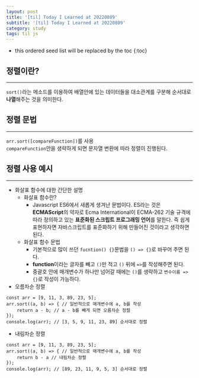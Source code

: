 ```yaml
---
layout: post
title: '[til] Today I Learned at 20220809'
subtitle: '[til] Today I Learned at 20220809'
category: study
tags: til js
---
```


* this ordered seed list will be replaced by the toc 
{:toc}

## 정렬이란? 
---  
`sort()`라는 메소드를 이용하여 배열안에 있는 데이터들을 대소관계를 구분해 순서대로 **나열**해주는 것을 의미한다.

## 정렬 문법
---
`arr.sort([compareFunction])`를 사용  
`compareFunction`안을 생략하게 되면 문자열 변환에 따라 정렬이 진행된다.

## 정렬 사용 예시
---
 - 화살표 함수에 대한 간단한 설명
   - 화살표 함수란?
     - Javascript ES6에서 새롭게 생겨난 문법이다. ES라는 것은 **ECMAScript**의 약자로 Ecma International이 ECMA-262 기술 규격에 따라 정의하고 있는 **표준화된 스크립트 프로그래밍 언어**를 말한다. 즉 쉽게 표현하자면 자바스크립트를 표준화하기 위해 만들어진 것이라고 생각하면 된다.
   - 화살표 함수 문법
     - 기본적으로 많이 쓰던 `fucntion() {}`문법을 `() => {}`로 바꾸어 주면 된다.
     - **function**이라는 글자를 빼고 `()`만 적고 `()` 뒤에 `=>`를 작성해주면 된다.
     - 중괄호 안에 매개변수가 하나만 넘어갈 때에는 `()`를 생략하고 `변수이름 => {}`로 작성이 가능하다.
  - 오름차순 정렬
```
const arr = [9, 11, 3, 89, 23, 5];
arr.sort((a, b) => { // 일반적으로 매개변수에 a, b를 작성
    return a - b; // a - b를 빼게 되면 오름차순 정렬
});
console.log(arr); // [3, 5, 9, 11, 23, 89] 순서대로 정렬
``` 

  - 내림차순 정렬
```
const arr = [9, 11, 3, 89, 23, 5];
arr.sort((a, b) => { // 일반적으로 매개변수에 a, b를 작성
    return b - a // 내림차순 정렬
});
console.log(arr); // [89, 23, 11, 9, 5, 3] 순서대로 정렬
``` 
